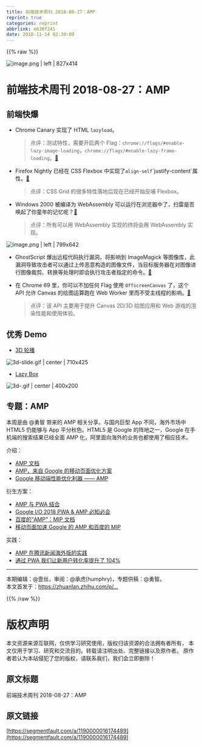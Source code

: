 ```yaml
---
title: 前端技术周刊 2018-08-27：AMP
reprint: true
categories: reprint
abbrlink: e638f241
date: 2018-11-14 02:30:09
---
```


{{% raw %}}
<p><span class="img-wrap"><img data-src="/img/remote/1460000016174492?w=1460&amp;h=730" src="https://static.alili.tech/img/remote/1460000016174492?w=1460&amp;h=730" alt="image.png | left | 827x414" title="image.png | left | 827x414"></span></p><h1>&#x524D;&#x7AEF;&#x6280;&#x672F;&#x5468;&#x520A; 2018-08-27&#xFF1A;AMP</h1><h2>&#x524D;&#x7AEF;&#x5FEB;&#x7206;</h2><ul><li><p>Chrome Canary &#x5B9E;&#x73B0;&#x4E86; HTML <code>lazyload</code>&#x3002;</p><blockquote>&#x70B9;&#x8BC4;&#xFF1A;&#x6D4B;&#x8BD5;&#x7279;&#x6027;&#xFF0C;&#x9700;&#x8981;&#x5F00;&#x542F;&#x4E24;&#x4E2A; Flag&#xFF1A;<code>chrome://flags/#enable-lazy-image-loading</code>&#xFF0C;<code>chrome://flags/#enable-lazy-frame-loading</code>&#x3002;<a href="https://github.com/WICG/feature-policy/blob/8872656a7624e6ce7f38a5e98208192184c1ff6f/policies/lazyload.md" rel="nofollow noreferrer">&#x1F517;</a></blockquote></li><li><p>Firefox Nightly &#x5DF2;&#x7ECF;&#x5728; CSS Flexbox &#x4E2D;&#x5B9E;&#x73B0;&#x4E86;<code>align-self</code>`justify-content`&#x5C5E;&#x6027;&#x3002;<a href="https://bugzilla.mozilla.org/show_bug.cgi?id=1472843" rel="nofollow noreferrer">&#x1F517;</a></p><blockquote>&#x70B9;&#x8BC4;&#xFF1A;CSS Grid &#x7684;&#x5F88;&#x591A;&#x7279;&#x6027;&#x843D;&#x5730;&#x540E;&#x73B0;&#x5728;&#x5DF2;&#x7ECF;&#x5F00;&#x59CB;&#x53CD;&#x54FA; Flexbox&#x3002;</blockquote></li><li><p>Windows 2000 &#x88AB;&#x7F16;&#x8BD1;&#x4E3A; WebAssembly &#x53EF;&#x4EE5;&#x8FD0;&#x884C;&#x5728;&#x6D4F;&#x89C8;&#x5668;&#x4E2D;&#x4E86;&#xFF0C;&#x626B;&#x96F7;&#x662F;&#x5426;&#x5524;&#x8D77;&#x4E86;&#x4F60;&#x7AE5;&#x5E74;&#x7684;&#x8BB0;&#x5FC6;&#x5462;&#xFF1F;<a href="https://bellard.org/jslinux/vm.html?url=https://bellard.org/jslinux/win2k.cfg&amp;mem=192&amp;graphic=1&amp;w=1024&amp;h=768" rel="nofollow noreferrer">&#x1F517;</a></p><blockquote>&#x70B9;&#x8BC4;&#xFF1A;&#x6240;&#x6709;&#x53EF;&#x4EE5;&#x7528; WebAssembly &#x5B9E;&#x73B0;&#x7684;&#x7EC8;&#x5C06;&#x4F1A;&#x7528; WebAssembly &#x5B9E;&#x73B0;&#x3002;</blockquote></li></ul><p><span class="img-wrap"><img data-src="/img/remote/1460000016174494?w=2168&amp;h=1742" src="https://static.alili.tech/img/remote/1460000016174494?w=2168&amp;h=1742" alt="image.png | left | 799x642" title="image.png | left | 799x642"></span></p><ul><li>GhostScript &#x7206;&#x51FA;&#x8FDC;&#x7A0B;&#x4EE3;&#x7801;&#x6267;&#x884C;&#x6F0F;&#x6D1E;&#xFF0C;&#x5C06;&#x5F71;&#x54CD;&#x5230; ImageMagick &#x7B49;&#x56FE;&#x50CF;&#x5E93;&#xFF0C;&#x6B64;&#x6F0F;&#x6D1E;&#x5BFC;&#x81F4;&#x653B;&#x51FB;&#x8005;&#x53EF;&#x4EE5;&#x901A;&#x8FC7;&#x4E0A;&#x4F20;&#x6076;&#x610F;&#x6784;&#x9020;&#x7684;&#x56FE;&#x50CF;&#x6587;&#x4EF6;&#xFF0C;&#x5F53;&#x76EE;&#x6807;&#x670D;&#x52A1;&#x5668;&#x5728;&#x5BF9;&#x56FE;&#x50CF;&#x8FDB;&#x884C;&#x56FE;&#x50CF;&#x88C1;&#x526A;&#x3001;&#x8F6C;&#x6362;&#x7B49;&#x5904;&#x7406;&#x65F6;&#x5373;&#x4F1A;&#x6267;&#x884C;&#x653B;&#x51FB;&#x8005;&#x6307;&#x5B9A;&#x7684;&#x547D;&#x4EE4;&#x3002;<a href="https://bugs.chromium.org/p/project-zero/issues/detail?id=1640" rel="nofollow noreferrer">&#x1F517;</a></li><li><p>&#x5728; Chrome 69 &#x91CC;&#xFF0C;&#x4F60;&#x53EF;&#x4EE5;&#x4E0D;&#x52A0;&#x4EFB;&#x4F55; Flag &#x4F7F;&#x7528; <code>OffscreenCanvas</code> &#x4E86;&#xFF0C;&#x8FD9;&#x4E2A; API &#x5141;&#x8BB8; Canvas &#x7684;&#x7ED8;&#x56FE;&#x8FD0;&#x7B97;&#x8DD1;&#x5728; Web Worker &#x91CC;&#x800C;&#x4E0D;&#x53D7;&#x4E3B;&#x7EBF;&#x7A0B;&#x7684;&#x5F71;&#x54CD;&#x3002;<a href="https://developers.google.com/web/updates/2018/08/offscreen-canvas" rel="nofollow noreferrer">&#x1F517;</a></p><blockquote>&#x70B9;&#x8BC4;&#xFF1A;&#x8BE5; API &#x4E3B;&#x8981;&#x7528;&#x4E8E;&#x63D0;&#x5347; Canvas 2D/3D &#x7ED8;&#x56FE;&#x5E94;&#x7528;&#x548C; Web &#x6E38;&#x620F;&#x7684;&#x6E32;&#x67D3;&#x6027;&#x80FD;&#x548C;&#x4F7F;&#x7528;&#x4F53;&#x9A8C;&#x3002;</blockquote></li></ul><h2>&#x4F18;&#x79C0; Demo</h2><ul><li><a href="https://codepen.io/ycw/pen/Owrjjo" rel="nofollow noreferrer">3D &#x8F6E;&#x64AD;</a></li></ul><p><span class="img-wrap"><img data-src="/img/remote/1460000016174495" src="https://static.alili.tech/img/remote/1460000016174495" alt="3d-slide.gif | center | 710x425" title="3d-slide.gif | center | 710x425"></span></p><ul><li><a href="https://codepen.io/chrisgannon/pen/BPdYXY" rel="nofollow noreferrer">Lazy Box</a></li></ul><p><span class="img-wrap"><img data-src="/img/remote/1460000016174496?w=400&amp;h=200" src="https://static.alili.tech/img/remote/1460000016174496?w=400&amp;h=200" alt="3d-.gif | center | 400x200" title="3d-.gif | center | 400x200"></span></p><h2>&#x4E13;&#x9898;&#xFF1A;AMP</h2><p>&#x672C;&#x5468;&#x662F;&#x7531; @&#x52C7;&#x667A; &#x5E26;&#x6765;&#x7684; AMP &#x76F8;&#x5173;&#x5206;&#x4EAB;&#x3002;&#x4E0E;&#x56FD;&#x5185;&#x5DE8;&#x578B; App &#x4E0D;&#x540C;&#xFF0C;&#x6D77;&#x5916;&#x5E02;&#x573A;&#x4E2D; HTML5 &#x4ECD;&#x80FD;&#x591F;&#x4E0E; App &#x5E73;&#x5206;&#x79CB;&#x8272;&#x3002;HTML5 &#x662F; Google &#x7684;&#x9635;&#x5730;&#x4E4B;&#x4E00;&#xFF0C;Google &#x5728;&#x624B;&#x673A;&#x7AEF;&#x7684;&#x641C;&#x7D22;&#x7ED3;&#x679C;&#x5DF2;&#x7ECF;&#x5168;&#x9762; AMP &#x5316;&#xFF0C;&#x963F;&#x91CC;&#x9762;&#x5411;&#x6D77;&#x5916;&#x7684;&#x4E1A;&#x52A1;&#x4E5F;&#x90FD;&#x4F7F;&#x7528;&#x4E86;&#x76F8;&#x5E94;&#x6280;&#x672F;&#x3002;</p><p>&#x4ECB;&#x7ECD;&#xFF1A;</p><ul><li><a href="https://www.ampproject.org/docs/getting_started/quickstart" rel="nofollow noreferrer">AMP &#x6587;&#x6863;</a></li><li><a href="https://imququ.com/post/amp-project.html" rel="nofollow noreferrer">AMP&#xFF0C;&#x6765;&#x81EA; Google &#x7684;&#x79FB;&#x52A8;&#x9875;&#x9762;&#x4F18;&#x5316;&#x65B9;&#x6848;</a></li><li><a href="https://zhuanlan.zhihu.com/p/42919326" rel="nofollow noreferrer">Google &#x79FB;&#x52A8;&#x7AEF;&#x6027;&#x80FD;&#x4F18;&#x5316;&#x5229;&#x5668; &#x2014;&#x2014; AMP</a></li></ul><p>&#x884D;&#x751F;&#x65B9;&#x6848;&#xFF1A;</p><ul><li><a href="https://www.ampproject.org/docs/integration/pwa-amp" rel="nofollow noreferrer">AMP &#x4E0E; PWA &#x7ED3;&#x5408;</a></li><li><a href="https://blog.izooto.com/google-io-2018/" rel="nofollow noreferrer">Google I/O 2018 PWA &amp; AMP &#x5FC5;&#x77E5;&#x5FC5;&#x4F1A;</a></li><li><a href="https://www.mipengine.org/" rel="nofollow noreferrer">&#x767E;&#x5EA6;&#x7684;&#x201C;AMP&#x201D;&#xFF1A;MIP &#x6587;&#x6863;</a></li><li><a href="https://www.zhangxinxu.com/wordpress/2017/09/google-amp-baidu-mip/" rel="nofollow noreferrer">&#x79FB;&#x52A8;&#x9875;&#x9762;&#x52A0;&#x901F; Google &#x7684; AMP &#x548C;&#x767E;&#x5EA6;&#x7684; MIP</a></li></ul><p>&#x5B9E;&#x8DF5;&#xFF1A;</p><ul><li><a href="https://zhuanlan.zhihu.com/p/35878142" rel="nofollow noreferrer">AMP &#x5728;&#x817E;&#x8BAF;&#x65B0;&#x95FB;&#x6D77;&#x5916;&#x7248;&#x7684;&#x5B9E;&#x8DF5;</a></li><li><a href="https://zhuanlan.zhihu.com/p/26445223" rel="nofollow noreferrer">&#x901A;&#x8FC7; PWA &#x6211;&#x4EEC;&#x8BA9;&#x65B0;&#x7528;&#x6237;&#x8F6C;&#x5316;&#x7387;&#x63D0;&#x5347;&#x4E86; 104%</a></li></ul><hr><p>&#x672C;&#x671F;&#x7F16;&#x8F91;&#xFF1A;@&#x58F9;&#x4E1D;&#xFF0C;&#x5BA1;&#x9605;&#xFF1A;@&#x627F;&#x864E;(humphry)&#xFF0C;&#x4E13;&#x9898;&#x4F9B;&#x7A3F;&#xFF1A;@&#x52C7;&#x667A;&#x3002;<br>&#x672C;&#x6587;&#x9996;&#x53D1;&#x4E8E;&#xFF1A;<a href="https://zhuanlan.zhihu.com/p/43093270" rel="nofollow noreferrer">https://zhuanlan.zhihu.com/p/...</a></p>
{{% /raw %}}

# 版权声明
本文资源来源互联网，仅供学习研究使用，版权归该资源的合法拥有者所有，
本文仅用于学习、研究和交流目的。转载请注明出处、完整链接以及原作者。
原作者若认为本站侵犯了您的版权，请联系我们，我们会立即删除！

## 原文标题
前端技术周刊 2018-08-27：AMP

## 原文链接
[https://segmentfault.com/a/1190000016174489](https://segmentfault.com/a/1190000016174489)

